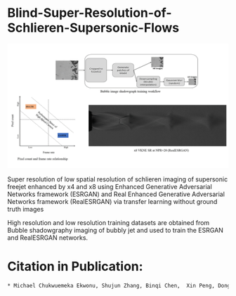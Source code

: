 # Blind-Super-Resolution-of-Schlieren-Supersonic-Flows

<p align="center">
<img src="Figures/abstract_graphics.gif" width="800">
</p>

Super resolution of low spatial resolution of schlieren imaging of supersonic freejet enhanced by x4 and x8 using Enhanced Generative Adversarial Networks framework (ESRGAN) and Real Enhanced Generative Adversarial Networks framework (RealESRGAN) via transfer learning without ground truth images

High resolution and low resolution training datasets are obtained from Bubble shadowgraphy imaging of bubbly jet and used to train the ESRGAN and RealESRGAN networks.

# Citation in Publication:
```latex
* Michael Chukwuemeka Ekwonu, Shujun Zhang, Binqi Chen,  Xin Peng, Dong Kim. Super-resolution reconstruction of schlieren images of supersonic free jets based on machine learning with bubble shadowgraphy data, Journal of Visualization, 2023

```
